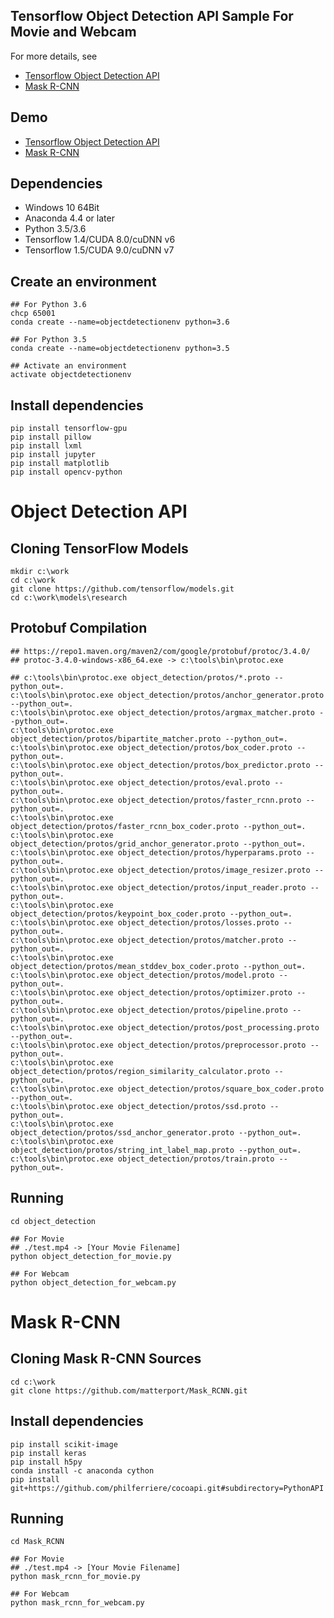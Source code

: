 ## Tensorflow Object Detection API Sample For Movie and Webcam

For more details, see
* [Tensorflow Object Detection API](https://github.com/tensorflow/models/blob/master/research/object_detection/README.md)
* [Mask R-CNN](https://github.com/matterport/Mask_RCNN/blob/master/README.md)

## Demo

* [Tensorflow Object Detection API](https://youtu.be/gbNsFOtwFig)
* [Mask R-CNN](https://youtu.be/XxJ4yRLW5No)

## Dependencies

* Windows 10 64Bit
* Anaconda 4.4 or later
* Python 3.5/3.6
* Tensorflow 1.4/CUDA 8.0/cuDNN v6
* Tensorflow 1.5/CUDA 9.0/cuDNN v7

## Create an environment

``` dos
## For Python 3.6
chcp 65001
conda create --name=objectdetectionenv python=3.6

## For Python 3.5
conda create --name=objectdetectionenv python=3.5

## Activate an environment
activate objectdetectionenv
```

## Install dependencies

``` dos
pip install tensorflow-gpu
pip install pillow
pip install lxml
pip install jupyter
pip install matplotlib
pip install opencv-python
```

# Object Detection API

## Cloning TensorFlow Models

``` dos
mkdir c:\work
cd c:\work
git clone https://github.com/tensorflow/models.git
cd c:\work\models\research
```

## Protobuf Compilation

``` dos
## https://repo1.maven.org/maven2/com/google/protobuf/protoc/3.4.0/
## protoc-3.4.0-windows-x86_64.exe -> c:\tools\bin\protoc.exe

## c:\tools\bin\protoc.exe object_detection/protos/*.proto --python_out=.
c:\tools\bin\protoc.exe object_detection/protos/anchor_generator.proto --python_out=.
c:\tools\bin\protoc.exe object_detection/protos/argmax_matcher.proto --python_out=.
c:\tools\bin\protoc.exe object_detection/protos/bipartite_matcher.proto --python_out=.
c:\tools\bin\protoc.exe object_detection/protos/box_coder.proto --python_out=.
c:\tools\bin\protoc.exe object_detection/protos/box_predictor.proto --python_out=.
c:\tools\bin\protoc.exe object_detection/protos/eval.proto --python_out=.
c:\tools\bin\protoc.exe object_detection/protos/faster_rcnn.proto --python_out=.
c:\tools\bin\protoc.exe object_detection/protos/faster_rcnn_box_coder.proto --python_out=.
c:\tools\bin\protoc.exe object_detection/protos/grid_anchor_generator.proto --python_out=.
c:\tools\bin\protoc.exe object_detection/protos/hyperparams.proto --python_out=.
c:\tools\bin\protoc.exe object_detection/protos/image_resizer.proto --python_out=.
c:\tools\bin\protoc.exe object_detection/protos/input_reader.proto --python_out=.
c:\tools\bin\protoc.exe object_detection/protos/keypoint_box_coder.proto --python_out=.
c:\tools\bin\protoc.exe object_detection/protos/losses.proto --python_out=.
c:\tools\bin\protoc.exe object_detection/protos/matcher.proto --python_out=.
c:\tools\bin\protoc.exe object_detection/protos/mean_stddev_box_coder.proto --python_out=.
c:\tools\bin\protoc.exe object_detection/protos/model.proto --python_out=.
c:\tools\bin\protoc.exe object_detection/protos/optimizer.proto --python_out=.
c:\tools\bin\protoc.exe object_detection/protos/pipeline.proto --python_out=.
c:\tools\bin\protoc.exe object_detection/protos/post_processing.proto --python_out=.
c:\tools\bin\protoc.exe object_detection/protos/preprocessor.proto --python_out=.
c:\tools\bin\protoc.exe object_detection/protos/region_similarity_calculator.proto --python_out=.
c:\tools\bin\protoc.exe object_detection/protos/square_box_coder.proto --python_out=.
c:\tools\bin\protoc.exe object_detection/protos/ssd.proto --python_out=.
c:\tools\bin\protoc.exe object_detection/protos/ssd_anchor_generator.proto --python_out=.
c:\tools\bin\protoc.exe object_detection/protos/string_int_label_map.proto --python_out=.
c:\tools\bin\protoc.exe object_detection/protos/train.proto --python_out=.
```

## Running

``` dos
cd object_detection

## For Movie
## ./test.mp4 -> [Your Movie Filename]
python object_detection_for_movie.py

## For Webcam
python object_detection_for_webcam.py
```

# Mask R-CNN

## Cloning Mask R-CNN Sources

``` dos
cd c:\work
git clone https://github.com/matterport/Mask_RCNN.git
```

## Install dependencies

``` dos
pip install scikit-image
pip install keras
pip install h5py
conda install -c anaconda cython
pip install git+https://github.com/philferriere/cocoapi.git#subdirectory=PythonAPI
```

## Running

``` dos
cd Mask_RCNN

## For Movie
## ./test.mp4 -> [Your Movie Filename]
python mask_rcnn_for_movie.py

## For Webcam
python mask_rcnn_for_webcam.py
```

